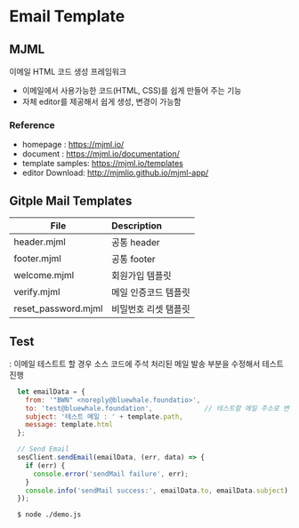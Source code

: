 # Email Template

## MJML
  이메일 HTML 코드 생성 프레임워크

  - 이메일에서 사용가능한 코드(HTML, CSS)를 쉽게 만들어 주는 기능
  - 자체 editor를 제공해서 쉽게 생성, 변경이 가능함

### Reference
  - homepage : https://mjml.io/
  - document : https://mjml.io/documentation/
  - template samples: https://mjml.io/templates
  - editor Download: http://mjmlio.github.io/mjml-app/


## Gitple Mail Templates

| File                  |      Description      |
|-----------------------|:----------------------|
| header.mjml           | 공통 header            |
| footer.mjml           | 공통 footer            |
| welcome.mjml          | 회원가입 템플릿           |
| verify.mjml           | 메일 인증코드 템플릿        |
| reset_password.mjml   | 비밀번호 리셋 탬플릿       |

## Test
  : 이메일 테스트트 할 경우 소스 코드에 주석 처리된 메일 발송 부분을 수정해서 테스트 진행

```javascript
  let emailData = {
    from: '"BWN" <noreply@bluewhale.foundatio>',
    to: 'test@bluewhale.foundation',             // 테스트할 메일 주소로 변경
    subject: '테스트 메일 : ' + template.path,
    message: template.html
  };

  // Send Email
  sesClient.sendEmail(emailData, (err, data) => {
    if (err) {
      console.error('sendMail failure', err);
    }
    console.info('sendMail success:', emailData.to, emailData.subject);
  });
```

```bash
  $ node ./demo.js
```
